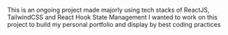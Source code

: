 This is an ongoing project made majorly using tech stacks of ReactJS, TailwindCSS and React Hook State Management
I wanted to work on this project to build my personal portfolio and display by best coding practices
